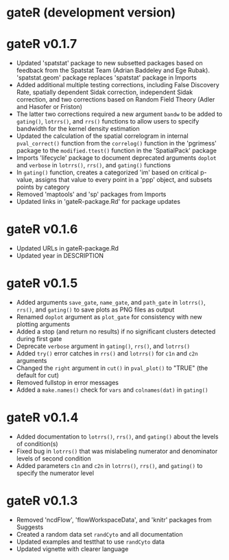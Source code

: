 # gateR (development version)

# gateR v0.1.7
  * Updated 'spatstat' package to new subsetted packages based on feedback from the Spatstat Team (Adrian Baddeley and Ege Rubak). 'spatstat.geom' package replaces 'spatstat' package in Imports
  * Added additional multiple testing corrections, including False Discovery Rate, spatially dependent Sidak correction, independent Sidak correction, and two corrections based on Random Field Theory (Adler and Hasofer or Friston)
  * The latter two corrections required a new argument `bandw` to be added to `gating()`, `lotrrs()`, and `rrs()` functions to allow users to specify bandwidth for the kernel density estimation
  * Updated the calculation of the spatial correlogram in internal `pval_correct()` function from the `correlog()` function in the 'pgrimess' package to the `modified.ttest()` function in the 'SpatialPack' package
  * Imports 'lifecycle' package to document deprecated arguments `doplot` and `verbose` in `lotrrs()`, `rrs()`, and `gating()` functions
  * In `gating()` function, creates a categorized 'im' based on critical p-value, assigns that value to every point in a 'ppp' object, and subsets points by category
  * Removed 'maptools' and 'sp' packages from Imports
  * Updated links in 'gateR-package.Rd' for package updates

# gateR v0.1.6
  * Updated URLs in gateR-package.Rd
  * Updated year in DESCRIPTION

# gateR v0.1.5
  * Added arguments `save_gate`, `name_gate`, and `path_gate` in `lotrrs()`, `rrs()`, and `gating()` to save plots as PNG files as output
  * Renamed `doplot` argument as `plot_gate` for consistency with new plotting arguments
  * Added a stop (and return no results) if no significant clusters detected during first gate
  * Deprecate `verbose` argument in `gating()`, `rrs()`, and `lotrrs()`
  * Added `try()` error catches in `rrs()` and `lotrrs()` for `c1n` and `c2n` arguments
  * Changed the `right` argument in `cut()` in `pval_plot()` to "TRUE" (the default for cut)
  * Removed fullstop in error messages
  * Added a `make.names()` check for `vars` and `colnames(dat)` in `gating()`

# gateR v0.1.4
  * Added documentation to `lotrrs()`, `rrs()`, and `gating()` about the levels of condition(s)
  * Fixed bug in `lotrrs()` that was mislabeling numerator and denominator levels of second condition
  * Added parameters `c1n` and `c2n` in `lotrrs()`, `rrs()`, and `gating()` to specify the numerator level

# gateR v0.1.3
  * Removed 'ncdFlow', 'flowWorkspaceData', and 'knitr' packages from Suggests
  * Created a random data set `randCyto` and all documentation
  * Updated examples and testthat to use `randCyto` data
  * Updated vignette with clearer language
